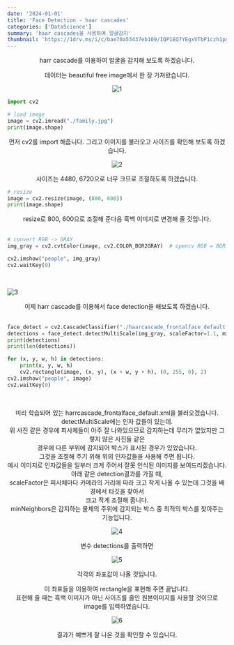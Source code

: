 ```yaml
---
date: '2024-01-01'
title: 'Face Detection - haar cascades'
categories: ['DataScience']
summary: 'haar cascades을 사용하여 얼굴감지'
thumbnail: 'https://1drv.ms/i/c/bae70a53437eb109/IQP1EQ7YEgxVTbP1czh1psLEAezMuNS5J-2vevHD0LR90ls?width=1024'
---
```


<center>

harr cascade를 이용하여 얼굴을 감지해 보도록 하겠습니다.

데이터는 beautiful free image에서 한 장 가져왔습니다.

![1](https://1drv.ms/i/c/bae70a53437eb109/IQONPnLsF7ITTKUWNkh119RpAd7CNJZeGFAT3Unvz90DvOA?width=1024)

</center>

```python
import cv2

# load image
image = cv2.imread("./family.jpg")
print(image.shape)
```

<center>
먼저 cv2를 import 해줍니다.
그리고 이미지를 불러오고 사이즈를 확인해 보도록 하겠습니다.

<br>

![2](https://1drv.ms/i/c/bae70a53437eb109/IQMXYhqhNz1MSbIv4wfhCEurAX8o0A3D00yVv7srJJL6P28?width=1024)

사이즈는 4480, 6720으로 너무 크므로 조절하도록 하겠습니다.

</center>

```python
# resize
image = cv2.resize(image, (800, 600))
print(image.shape)
```

<center>
resize로 800, 600으로 조절해 준다음
흑백 이미지로 변경해 줄 것입니다.
</center>
<br>

```python
# convert RGB -> GRAY
img_gray = cv2.cvtColor(image, cv2.COLOR_BGR2GRAY)  # opencv RGB = BGR

cv2.imshow("people", img_gray)
cv2.waitKey(0)
```

<br>

![3](https://1drv.ms/i/c/bae70a53437eb109/IQNZVcg07XJJTKyaoLiNNIdcAd_XO7DAWbj8hKn5885aHFk?width=1024)

<center>이제 harr cascade를 이용해서 face detection을 해보도록 하겠습니다.</center><br>

```python
face_detect = cv2.CascadeClassifier("./haarcascade_frontalface_default.xml")
detections = face_detect.detectMultiScale(img_gray, scaleFactor=1.1, minNeighbors=2)  # 배경에서 이미지를 찾아서 크고 작게 조절할 수있습니다. 감지 물체 주위의 후보 박스들 중에서 최적의 박스를 선택
print(detections)
print(len(detections))

for (x, y, w, h) in detections:
    print(x, y, w, h)
    cv2.rectangle(image, (x, y), (x + w, y + h), (0, 255, 0), 2)
cv2.imshow("people", image)
cv2.waitKey(0)

```

<center><br>

미리 학습되어 있는 harrcascade_frontalface_default.xml을 불러오겠습니다.<br>
detectMultiScale에는 인자 값들이 있는데.<br>
위 사진 같은 경우에 피사체들이 아주 잘 나와있으므로 감지하는데 무리가 없었지만 그렇지 않은 사진들 같은 <br>경우에 다른 부위에 감지되어 박스가 표시된 경우가 있었습니다.<br>
그것을 조절해 주기 위해 위의 인자값들을 사용해 주면 됩니다.<br>
예시 이미지로 인자값들을 일부러 크게 주어서 잘못 인식된 이미지를 보여드리겠습니다.<br>
아래 같은 detection결과를 가질 때,<br>
scaleFactor은 피사체마다 카메라의 거리에 따라 크고 작게 나올 수 있는데 그것을 배경에서 타깃을 찾아서 <br>크고 작게 조절해 줍니다.<br>
minNeighbors은 감지하는 물체의 주위에 감지되는 박스 중 최적의 박스를 찾아주는 기능입니다.<br>

![4](https://1drv.ms/i/c/bae70a53437eb109/IQPPpGRkQeMxQaoKVGyTWWY1AfO635h0JRiC6kJLE2GGf-A?width=1024)

변수 detections를 출력하면

![5](https://1drv.ms/i/c/bae70a53437eb109/IQOg8nNWORSHQ4BVfSjN4IqoAWXYrilzTkl7Hx4wJmCnU3M?width=1024)

각각의 좌표값이 나올 것입니다.

이 좌표들을 이용하여 rectangle을 표현해 주면 끝납니다.<br> 표현해 줄 때는 흑백 이미지가 아닌 사이즈를 줄인 원본이미지를 사용할 것이므로 image를 입력하였습니다.

![6](https://1drv.ms/i/c/bae70a53437eb109/IQP1EQ7YEgxVTbP1czh1psLEAezMuNS5J-2vevHD0LR90ls?width=1024)

결과가 예쁘게 잘 나온 것을 확인할 수 있습니다.

</center>
